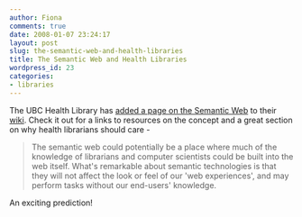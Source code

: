 ```yaml
---
author: Fiona
comments: true
date: 2008-01-07 23:24:17
layout: post
slug: the-semantic-web-and-health-libraries
title: The Semantic Web and Health Libraries
wordpress_id: 23
categories:
- libraries
---
```


The UBC Health Library has [added a page on the Semantic Web](http://hlwiki.slais.ubc.ca/index.php?title=Semantic_web) to their [wiki](http://hlwiki.slais.ubc.ca/). Check it out for a links to resources on the concept and a great section on why health librarians should care -


> The semantic web could potentially be a place where much of the knowledge of librarians and computer scientists could be built into the web itself. What's remarkable about semantic technologies is that they will not affect the look or feel of our 'web experiences', and may perform tasks without our end-users' knowledge.


An exciting prediction!
